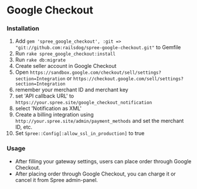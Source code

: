 Google Checkout
==================

### Installation

1. Add `gem 'spree_google_checkout', :git => "git://github.com:railsdog/spree-google-checkout.git"` to Gemfile
1. Run `rake spree_google_checkout:install`
1. Run `rake db:migrate`
1. Create seller account in Google Checkout
1. Open `https://sandbox.google.com/checkout/sell/settings?section=Integration` 
or `https://checkout.google.com/sell/settings?section=Integration`
1. remember your merchant ID and merchant key
1. set 'API callback URL' to `https://your.spree.site/google_checkout_notification`
1. select 'Notification as XML'
1. Create a billing integration using `http://your.spree.site/admin/payment_methods` and set the merchant ID, etc.
1. Set `Spree::Config[:allow_ssl_in_production]` to true


### Usage

* After filling your gateway settings, users can place order through Google Checkout.
* After placing order through Google Checkout, you can charge it or cancel it from Spree admin-panel.

